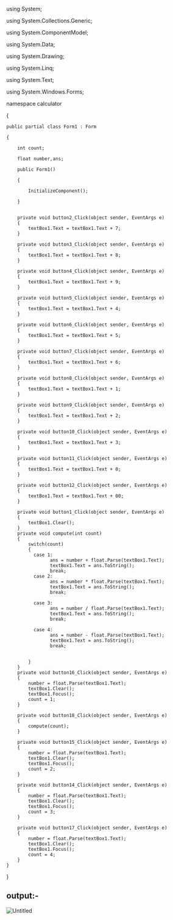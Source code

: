 using System;

using System.Collections.Generic;

using System.ComponentModel;

using System.Data;

using System.Drawing;

using System.Linq;

using System.Text;

using System.Windows.Forms;


namespace calculator

{

    public partial class Form1 : Form
    
    {
    
        int count;
        
        float number,ans;
        
        public Form1()
        
        {
        
            InitializeComponent();
            
        }
        

        private void button2_Click(object sender, EventArgs e)
        {
            textBox1.Text = textBox1.Text + 7;
        }

        private void button3_Click(object sender, EventArgs e)
        {
            textBox1.Text = textBox1.Text + 8;
        }

        private void button4_Click(object sender, EventArgs e)
        {
            textBox1.Text = textBox1.Text + 9;
        }

        private void button5_Click(object sender, EventArgs e)
        {
            textBox1.Text = textBox1.Text + 4;
        }

        private void button6_Click(object sender, EventArgs e)
        {
            textBox1.Text = textBox1.Text + 5;
        }

        private void button7_Click(object sender, EventArgs e)
        {
            textBox1.Text = textBox1.Text + 6;
        }

        private void button8_Click(object sender, EventArgs e)
        {
            textBox1.Text = textBox1.Text + 1;
        }

        private void button9_Click(object sender, EventArgs e)
        {
            textBox1.Text = textBox1.Text + 2;
        }

        private void button10_Click(object sender, EventArgs e)
        {
            textBox1.Text = textBox1.Text + 3;
        }

        private void button11_Click(object sender, EventArgs e)
        {
            textBox1.Text = textBox1.Text + 0;
        }

        private void button12_Click(object sender, EventArgs e)
        {
            textBox1.Text = textBox1.Text + 00;
        }

        private void button1_Click(object sender, EventArgs e)
        {
            textBox1.Clear();
        }
        private void compute(int count)
        {
            switch(count)
            { 
              case 1:
                    ans = number + float.Parse(textBox1.Text);
                    textBox1.Text = ans.ToString();
                    break;
              case 2:
                    ans = number * float.Parse(textBox1.Text);
                    textBox1.Text = ans.ToString();
                    break;

              case 3:
                    ans = number / float.Parse(textBox1.Text);
                    textBox1.Text = ans.ToString();
                    break;

              case 4:
                    ans = number - float.Parse(textBox1.Text);
                    textBox1.Text = ans.ToString();
                    break; 
                
                    
            }
        }
        private void button16_Click(object sender, EventArgs e)
        {
            number = float.Parse(textBox1.Text);
            textBox1.Clear();
            textBox1.Focus();
            count = 1;
        }

        private void button18_Click(object sender, EventArgs e)
        {
            compute(count);
        }

        private void button15_Click(object sender, EventArgs e)
        {
            number = float.Parse(textBox1.Text);
            textBox1.Clear();
            textBox1.Focus();
            count = 2;
        }

        private void button14_Click(object sender, EventArgs e)
        {
            number = float.Parse(textBox1.Text);
            textBox1.Clear();
            textBox1.Focus();
            count = 3;
        }

        private void button17_Click(object sender, EventArgs e)
        {
            number = float.Parse(textBox1.Text);
            textBox1.Clear();
            textBox1.Focus();
            count = 4;
        }
    }
}

## output:-
![Untitled](https://user-images.githubusercontent.com/103420599/222318504-85c0c257-1f8c-4342-ab67-450191dfa386.png)
